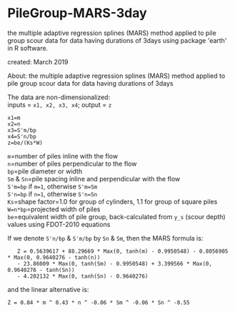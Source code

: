 # PileGroup-MARS-3day
the multiple adaptive regression splines (MARS) method applied to pile group scour data for data having durations of 3days using package 'earth' in R software.<br />

created: March 2019

About:
the multiple adaptive regression splines (MARS) method applied to pile group scour data for data having durations of 3days

The data are non-dimensionalized: <br />
inputs = `x1, x2, x3, x4`;
output = `z`

    x1=m
    x2=n
    x3=S'm/bp
    x4=S'n/bp
    z=be/(Ks*W)

`m`=number of piles inline with the flow <br />
`n`=number of piles perpendicular to the flow <br />
`bp`=pile diameter or width <br />
`Sm` & `Sn`=pile spacing inline and perpendicular with the flow <br />
`S'm=bp` if `m=1`, otherwise `S'm=Sm` <br />
`S'n=bp` if `n=1`, otherwise `S'n=Sn` <br />
`Ks`=shape factor=1.0 for group of cylinders, 1.1 for group of square piles <br />
`W=n*bp`=projected width of piles <br />
`be`=equivalent width of pile group, back-calculated from `y_s` (scour depth) values using FDOT-2010 equations <br />

If we denote `S'n/bp` & `S'm/bp` by `Sn` & `Sm`, then the MARS formula is: <br />

       Z = 0.5639617 + 88.29669 * Max(0, tanh(m) - 0.9950548) - 0.8056905 * Max(0, 0.9640276 - tanh(n)) 
       - 23.86009 * Max(0, tanh(Sm) - 0.9950548) + 3.399566 * Max(0, 0.9640276 - tanh(Sn)) 
       - 4.202132 * Max(0, tanh(Sn) - 0.9640276)

and the linear alternative is: <br />

    Z = 0.84 * m ^ 0.43 * n ^ -0.06 * Sm ^ -0.06 * Sn ^ -0.55
